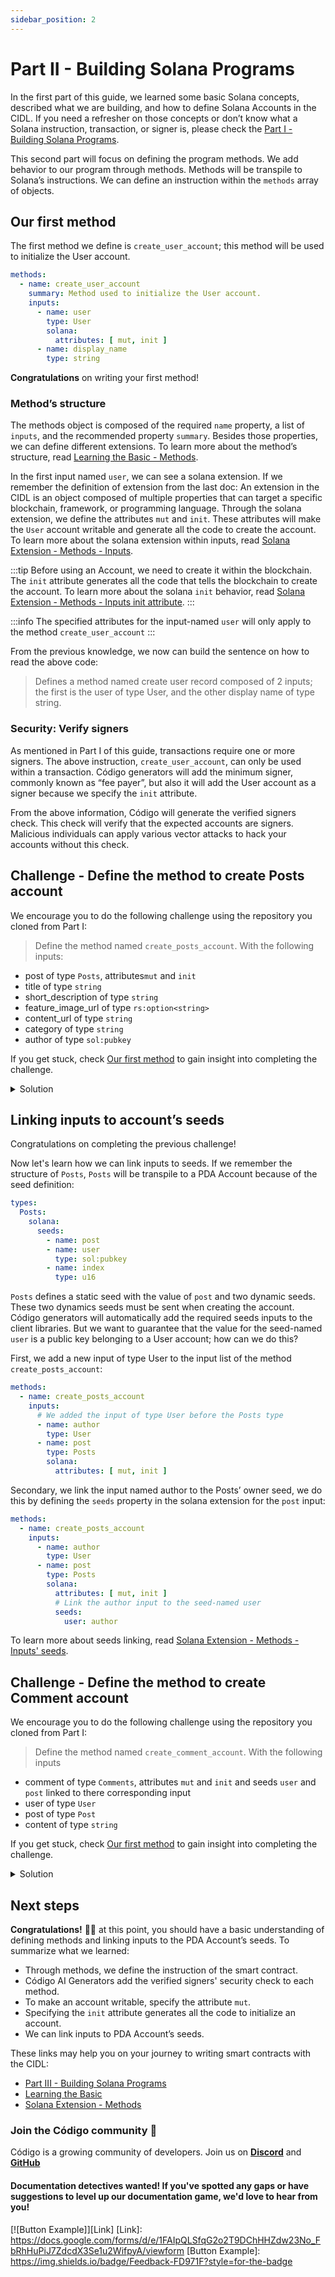```yaml
---
sidebar_position: 2
---
```


# Part II - Building Solana Programs

In the first part of this guide, we learned some basic Solana concepts, described what we are building, and how to
define Solana Accounts in the CIDL. If you need a refresher on those concepts or don’t know what a Solana instruction,
transaction, or signer is, please check
the [Part I - Building Solana Programs](./part-1-building-solana-programs.md).

This second part will focus on defining the program methods. We add behavior to our program through methods. Methods
will be transpile to Solana’s instructions. We can define an instruction within the `methods` array of objects.

## Our first method

The first method we define is `create_user_account`; this method will be used to initialize the User account.

```yaml showLineNumbers
methods:
  - name: create_user_account
    summary: Method used to initialize the User account.
    inputs:
      - name: user
        type: User
        solana:
          attributes: [ mut, init ]
      - name: display_name
        type: string
```

**Congratulations** on writing your first method!

### Method’s structure

The methods object is composed of the required `name` property, a list of `inputs`, and the recommended
property `summary`. Besides those properties, we can define different extensions. To learn more about the method’s
structure, read [Learning the Basic - Methods](../código-interface-description-language/learning-the-basics.md#methods).

In the first input named `user`, we can see a solana extension. If we remember the definition of extension from the last
doc: An extension in the CIDL is an object composed of multiple properties that can target a specific blockchain,
framework, or programming language. Through the solana extension, we define the attributes `mut` and `init`. These
attributes will make the `User` account writable and generate all the code to create the account. To learn more about
the solana extension within inputs,
read [Solana Extension - Methods - Inputs](../código-interface-description-language/blockchain-extensions/solana/methods.md#inputs).

:::tip
Before using an Account, we need to create it within the blockchain. The `init` attribute generates all the code that
tells the blockchain to create the account. To learn more about the solana `init` behavior,
read [Solana Extension - Methods - Inputs init attribute](../código-interface-description-language/blockchain-extensions/solana/methods.md#init).
:::

:::info
The specified attributes for the input-named `user` will only apply to the method `create_user_account`
:::

From the previous knowledge, we now can build the sentence on how to read the above code:

> Defines a method named create user record composed of 2 inputs; the first is the user of type User, and the other
> display name of type string.

### Security: Verify signers

As mentioned in Part I of this guide, transactions require one or more signers. The above
instruction, `create_user_account`, can only be used within a transaction. Código generators will add the minimum
signer, commonly known as “fee payer”, but also it will add the User account as a signer because we specify the `init`
attribute.

From the above information, Código will generate the verified signers check. This check will verify that the expected
accounts are signers. Malicious individuals can apply various vector attacks to hack your accounts without this check.

## Challenge - Define the method to create Posts account

We encourage you to do the following challenge using the repository you cloned from Part I:

> Define the method named `create_posts_account`. With the following inputs:

- post of type `Posts`, attributes`mut` and `init`
- title of type `string`
- short_description of type `string`
- feature_image_url of type `rs:option<string>`
- content_url of type `string`
- category of type `string`
- author of type `sol:pubkey`

If you get stuck, check [Our first method](#our-first-method) to gain insight into
completing the challenge.

<details>
<summary>Solution</summary>

```yaml showLineNumbers
methods:
  - name: create_posts_account
    summary: Method used to initialize a Posts account.
    inputs:
      - name: post
        type: Posts
        solana:
          attributes: [ mut, init ]
      - name: title
        type: string
      - name: short_description
        type: string
      - name: feature_image_url
        type: rs:option&lt;string&gt;
      - name: content_url
        type: string
      - name: category
        type: string
      - name: author
        type: sol:pubkey
```

</details>

## Linking inputs to account’s seeds

Congratulations on completing the previous challenge!

Now let's learn how we can link inputs to seeds. If we remember the structure of `Posts`, `Posts` will be transpile to a
PDA Account because of the seed definition:

```yaml showLineNumbers
types:
  Posts:
    solana:
      seeds:
        - name: post
        - name: user
          type: sol:pubkey
        - name: index
          type: u16
```

`Posts` defines a static seed with the value of `post` and two dynamic seeds. These two dynamics seeds must be sent when
creating the account. Código generators will automatically add the required seeds inputs to the client libraries. But we
want to guarantee that the value for the seed-named `user` is a public key belonging to a User account; how can we do
this?

First, we add a new input of type User to the input list of the method `create_posts_account`:

```yaml showLineNumbers
methods:
  - name: create_posts_account
    inputs:
      # We added the input of type User before the Posts type
      - name: author
        type: User
      - name: post
        type: Posts
        solana:
          attributes: [ mut, init ]
```

Secondary, we link the input named author to the Posts’ owner seed, we do this by defining the `seeds` property in the
solana extension for the `post` input:

```yaml showLineNumbers
methods:
  - name: create_posts_account
    inputs:
      - name: author
        type: User
      - name: post
        type: Posts
        solana:
          attributes: [ mut, init ]
          # Link the author input to the seed-named user
          seeds:
            user: author
```

To learn more about seeds linking,
read [Solana Extension - Methods - Inputs' seeds](../código-interface-description-language/blockchain-extensions/solana/methods.md#seeds).

## Challenge - Define the method to create Comment account

We encourage you to do the following challenge using the repository you cloned from Part I:

> Define the method named `create_comment_account`. With the following inputs

- comment of type `Comments`, attributes `mut` and `init` and seeds `user` and `post` linked to there corresponding input
- user of type `User`
- post of type `Post`
- content of type `string`

If you get stuck, check [Our first method](#our-first-method) to gain insight into completing the challenge.

<details>
<summary>Solution</summary>

```yaml showLineNumbers
methods:
  - name: create_comment_account
    inputs:
      - name: comment
        type: Comments
        solana:
          attributes: [ mut, init ]
          seeds:
            user: user
            post: post
      - name: user
        type: User
      - name: post
        type: Posts
      - name: content
        type: string
```

</details>

## Next steps

**Congratulations!** 🎉👏 at this point, you should have a basic understanding of defining methods and linking inputs to
the PDA Account’s seeds. To summarize what we learned:

- Through methods, we define the instruction of the smart contract.
- Código AI Generators add the verified signers' security check to each method.
- To make an account writable, specify the attribute `mut`.
- Specifying the `init` attribute generates all the code to initialize an account.
- We can link inputs to PDA Account’s seeds.

These links may help you on your journey to writing smart contracts with the CIDL:

- [Part III - Building Solana Programs](./part-3-building-solana-programs.md)
- [Learning the Basic](../código-interface-description-language/learning-the-basics.md)
- [Solana Extension - Methods](../código-interface-description-language/blockchain-extensions/solana/methods.md)

### Join the Código community 💚

Código is a growing community of developers. Join us on 
**[Discord](https://docs.google.com/forms/d/e/1FAIpQLSdSG0OgJ5xuwwU7JiSGBdn01L3ID68qNCd2HAnFSztXVYKmBg/viewform)** 
and **[GitHub](https://docs.google.com/forms/d/e/1FAIpQLSdGDGH4bwQf5dX3-uFCYeRKzIGbd5dVEPxHKQPTt63bBVVcVQ/viewform)**

#### Documentation detectives wanted! If you've spotted any gaps or have suggestions to level up our documentation game, we'd love to hear from you!

[![Button Example]][Link]
[Link]: https://docs.google.com/forms/d/e/1FAIpQLSfqG2o2T9DChHHZdw23No_FbRhHuPiJ7ZdcdX3Se1u2WifpyA/viewform
[Button Example]: https://img.shields.io/badge/Feedback-FD971F?style=for-the-badge